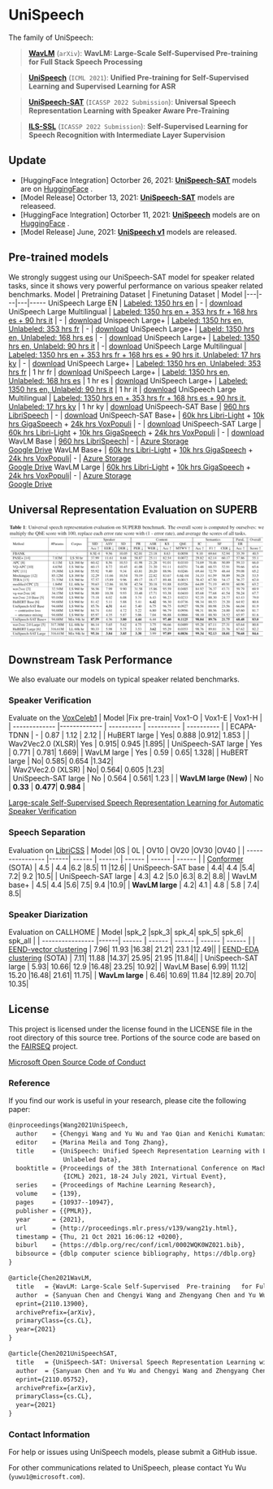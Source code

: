 # UniSpeech

<!--**Pre-trained models for speech related tasks**-->

The family of UniSpeech:
> [**WavLM**](https://arxiv.org/pdf/2110.13900.pdf) (```arXiv```): **WavLM: Large-Scale Self-Supervised  Pre-training   for Full Stack Speech Processing**

> [**UniSpeech**](https://github.com/microsoft/UniSpeech/tree/main/UniSpeech) (```ICML 2021```): **Unified Pre-training for Self-Supervised Learning and Supervised Learning for ASR**

> [**UniSpeech-SAT**](https://arxiv.org/pdf/2110.05752.pdf) (```ICASSP 2022 Submission```): **Universal Speech Representation Learning with  Speaker Aware Pre-Training**

> [**ILS-SSL**](https://arxiv.org/pdf/2112.08778.pdf) (```ICASSP 2022 Submission```): **Self-Supervised Learning for Speech Recognition with Intermediate Layer Supervision**

## Update
- [HuggingFace Integration] Octorber 26, 2021: [**UniSpeech-SAT**](https://huggingface.co/microsoft/unispeech-sat-large)  models are on [HuggingFace](https://huggingface.co/models?other=unispeech-sat) . 
- [Model Release] Octorber 13, 2021: [**UniSpeech-SAT**](https://arxiv.org/pdf/2110.05752.pdf) models are releaseed.
- [HuggingFace Integration] Octorber 11, 2021: [**UniSpeech**](https://huggingface.co/microsoft/unispeech-large-1500h-cv)  models are on [HuggingFace](https://huggingface.co/models?other=unispeech) . 
- [Model Release] June, 2021: [**UniSpeech v1**](https://github.com/microsoft/UniSpeech/tree/main/UniSpeech) models are released.
## Pre-trained models
We strongly suggest using our UniSpeech-SAT model for speaker related tasks, since it shows very powerful performance on various speaker related benchmarks.
Model | Pretraining Dataset | Finetuning Dataset | Model
|---|---|---|-----
UniSpeech Large EN |  [Labeled: 1350 hrs en](https://commonvoice.mozilla.org/) | - |  [download](https://releasemodel.blob.core.windows.net/models/CommonVoicePretrainedModel/CommonVoiceEnglishPretrainedModel/checkpoint_best.pt?sv=2019-12-12&st=2021-07-14T09%3A00%3A07Z&se=2022-07-15T09%3A00%3A00Z&sr=b&sp=r&sig=5sxvEwVRoGtkazNQYkOuFLlPYau8nl5Ng%2FfRJa0Vnc4%3D)
UniSpeech Large Multilingual |  [Labeled: 1350 hrs en + 353 hrs fr + 168 hrs es + 90 hrs it](https://commonvoice.mozilla.org/) | - | [download](https://releasemodel.blob.core.windows.net/models/CommonVoicePretrainedModel/CommonVoiceMultilingualPretrainedModel/checkpoint_best.pt?sv=2019-12-12&st=2021-07-14T09%3A00%3A39Z&se=2022-07-15T09%3A00%3A00Z&sr=b&sp=r&sig=y%2Fd3rqtbyqW0ZCwR7Czho5any90khA%2Ft3w9PTZ6N9vU%3D)
Unispeech Large+ | [Labeled: 1350 hrs en, Unlabeled: 353 hrs fr](https://commonvoice.mozilla.org/) | - | [download](https://msranlcmtteamdrive.blob.core.windows.net/teamdrive/v-chengw/models/pt_fr353.large.one2one_unispeech/checkpoint_best.pt?st=2021-10-25T06%3A44%3A54Z&se=2023-10-26T06%3A44%3A00Z&sp=rl&sv=2018-03-28&sr=b&sig=7tYuYMxVFfM2Vgi%2BoqUh%2ByJXD4hSuoafHgBP5VZApw0%3D)
UniSpeech Large+ | [Labeld: 1350 hrs en, Unlabeled: 168 hrs es](https://commonvoice.mozilla.org/) | - | [download](https://msranlcmtteamdrive.blob.core.windows.net/teamdrive/v-chengw/models/pt_es168.large.one2one_unispeech/checkpoint_best.pt?st=2021-10-25T06%3A39%3A37Z&se=2023-10-26T06%3A39%3A00Z&sp=rl&sv=2018-03-28&sr=b&sig=T2B5%2BlOI6v64TNdLSe9rdp3R%2B9Q2E35taUOigGW0nsQ%3D)
UniSpeech Large+ | [Labeled: 1350 hrs en, Unlabeld: 90 hrs it](https://commonvoice.mozilla.org/) | -| [download](https://msranlcmtteamdrive.blob.core.windows.net/teamdrive/v-chengw/models/pt_it90.large.one2one_unispeech/checkpoint_best.pt?st=2021-10-25T06%3A52%3A08Z&se=2023-10-26T06%3A52%3A00Z&sp=rl&sv=2018-03-28&sr=b&sig=kXsSJXK9r8UEYlUr2LaJxtPf8m9J2G23MfG725k2DBk%3D)
UniSpeech Large Multilingual |  [Labeled: 1350 hrs en + 353 hrs fr + 168 hrs es + 90 hrs it, Unlabeled: 17 hrs ky](https://commonvoice.mozilla.org/) | - | [download](https://msranlcmtteamdrive.blob.core.windows.net/teamdrive/v-chengw/models/pt_ky17.large.many2one_unispeech/checkpoint_best.pt?st=2021-10-25T06%3A53%3A00Z&se=2022-10-26T06%3A53%3A00Z&sp=rl&sv=2018-03-28&sr=b&sig=oCQecalXzC5daaurLLJGQdFNtfYwsBM6pNQrDAsf5i0%3D)
UniSpeech Large+ | [Labeled: 1350 hrs en, Unlabeled: 353 hrs fr](https://commonvoice.mozilla.org/) | 1 hr fr | [download](https://msranlcmtteamdrive.blob.core.windows.net/teamdrive/v-chengw/models/ft_fr-pt_fr353.large.one2one_unispeech/checkpoint_best.pt?st=2021-10-25T06%3A27%3A53Z&se=2023-10-26T06%3A27%3A00Z&sp=rl&sv=2018-03-28&sr=b&sig=9vEa3xqzWu7SYkACn9TQqDtcm%2BKmUcOHhabjbjZuPys%3D)
UniSpeech Large+ | [Labeld: 1350 hrs en, Unlabeled: 168 hrs es](https://commonvoice.mozilla.org/) | 1 hr es | [download](https://msranlcmtteamdrive.blob.core.windows.net/teamdrive/v-chengw/models/ft_es-pt_es168.large.one2one_unispeech/checkpoint_best.pt?st=2021-10-25T06%3A21%3A34Z&se=2024-10-26T06%3A21%3A00Z&sp=rl&sv=2018-03-28&sr=b&sig=G%2B0RddgOh653UzXG95Ljuwv7aG3tu9gXtPXn1ixCiug%3D)
UniSpeech Large+ | [Labeled: 1350 hrs en, Unlabeld: 90 hrs it](https://commonvoice.mozilla.org/) | 1 hr it | [download](https://msranlcmtteamdrive.blob.core.windows.net/teamdrive/v-chengw/models/ft_it-pt_it90.large.one2one_unispeech/checkpoint_best.pt?st=2021-10-25T06%3A36%3A17Z&se=2023-10-26T06%3A36%3A00Z&sp=rl&sv=2018-03-28&sr=b&sig=e1WD9uOCo9sCAdH%2FPZQ4wCD30aCDpZvvu43kJrqq2HE%3D)
UniSpeech Large Multilingual |  [Labeled: 1350 hrs en + 353 hrs fr + 168 hrs es + 90 hrs it, Unlabeled: 17 hrs ky](https://commonvoice.mozilla.org/) | 1 hr ky | [download](https://msranlcmtteamdrive.blob.core.windows.net/teamdrive/v-chengw/models/pt_ky17.large.many2one_unispeech/checkpoint_best.pt?st=2021-10-25T06%3A54%3A04Z&se=2023-10-26T06%3A54%3A00Z&sp=rl&sv=2018-03-28&sr=b&sig=2K3VjMcsbKfBkLVyDlqGhVpIX%2B2ZcA5DTlMhjdkXo3g%3D)
UniSpeech-SAT Base |  [960 hrs LibriSpeech](http://www.openslr.org/12) | - | [download](https://drive.google.com/file/d/1l5etRW6W2aP_8I2Fs_8ailGZqEzdrAPz/view?usp=sharing)
UniSpeech-SAT Base+ | [60k hrs Libri-Light](https://github.com/facebookresearch/libri-light) + [10k hrs GigaSpeech](https://github.com/SpeechColab/GigaSpeech) + [24k hrs VoxPopuli](https://github.com/facebookresearch/voxpopuli/tree/main) | - | [download](https://drive.google.com/file/d/1Q1MLVfyOHkSzTjyD-mzSZVjhndEmCvef/view?usp=sharing)
UniSpeech-SAT Large | [60k hrs Libri-Light](https://github.com/facebookresearch/libri-light) + [10k hrs GigaSpeech](https://github.com/SpeechColab/GigaSpeech) + [24k hrs VoxPopuli](https://github.com/facebookresearch/voxpopuli/tree/main) | - | [download](https://drive.google.com/file/d/12ScE1G2W-AHcccyBb_0uVI6qpFVQ0PaI/view?usp=sharing)
WavLM Base |  [960 hrs LibriSpeech](http://www.openslr.org/12)| -  | [Azure Storage](https://msranlcmtteamdrive.blob.core.windows.net/share/wavlm/WavLM-Base.pt?sv=2020-04-08&st=2021-11-05T00%3A35%3A31Z&se=2022-11-06T00%3A35%3A00Z&sr=b&sp=r&sig=JljnRVzyHY6AjHzhVmHV5KyQQCvvGfgp9D2M02oGJBU%3D) <br> [Google Drive](https://drive.google.com/file/d/19-C7SMQvEFAYLG5uc47NX_MY03JCbI4x/view?usp=sharing)
WavLM Base+ | [60k hrs Libri-Light](https://github.com/facebookresearch/libri-light) + [10k hrs GigaSpeech](https://github.com/SpeechColab/GigaSpeech) + [24k hrs VoxPopuli](https://github.com/facebookresearch/voxpopuli/tree/main)| -  |  [Azure Storage](https://msranlcmtteamdrive.blob.core.windows.net/share/wavlm/WavLM-Base+.pt?sv=2020-04-08&st=2021-11-05T00%3A34%3A47Z&se=2022-10-06T00%3A34%3A00Z&sr=b&sp=r&sig=Gkf1IByHaIn1t%2FVEd9D6WHjZ3zu%2Fk5eSdoj21UytKro%3D) <br> [Google Drive](https://drive.google.com/file/d/1PlbT_9_B4F9BsD_ija84sUTVw7almNX8/view?usp=sharing) 
WavLM Large | [60k hrs Libri-Light](https://github.com/facebookresearch/libri-light) + [10k hrs GigaSpeech](https://github.com/SpeechColab/GigaSpeech) + [24k hrs VoxPopuli](https://github.com/facebookresearch/voxpopuli/tree/main)| -  | [Azure Storage](https://msranlcmtteamdrive.blob.core.windows.net/share/wavlm/WavLM-Large.pt?sv=2020-08-04&st=2021-11-22T10%3A03%3A53Z&se=2022-11-23T10%3A03%3A00Z&sr=b&sp=r&sig=3kB8dwTCyIS8YQ7gW5oXmDrXV%2FAaLmoxBS37oPpFsz4%3D) <br> [Google Drive](https://drive.google.com/file/d/1p8nbj16b7YA16sqPZ4E0JUL-oIDUBGwU/view?usp=sharing) 

## Universal Representation Evaluation on SUPERB 
![alt text](UniSpeech-SAT/SUPERB_Results.png)

## Downstream Task Performance 
We also evaluate our models on typical speaker related benchmarks.
### Speaker Verification
Evaluate on the [VoxCeleb1](https://www.robots.ox.ac.uk/~vgg/data/voxceleb/#:~:text=VoxCeleb%20is%20an%20audio%2Dvisual,interview%20videos%20uploaded%20to%20YouTube)
| Model         |Fix pre-train| Vox1-O | Vox1-E     | Vox1-H         |
| ------------- |------------- | ---------- | ---------- | ---------- |
| ECAPA-TDNN   | - | 0.87     | 1.12  | 2.12   |
| HuBERT large  | Yes|  0.888	|0.912|	1.853 |
| Wav2Vec2.0 (XLSR)| Yes | 0.915|	0.945	|1.895|
| UniSpeech-SAT large | Yes | 0.771	| 0.781|	1.669|
| WavLM large | Yes | 0.59	| 0.65|	1.328|
| HuBERT large | No| 0.585|	0.654	|1.342|   
| Wav2Vec2.0 (XLSR) | No| 0.564|	0.605	|1.23|   
| UniSpeech-SAT large | No | 0.564 | 0.561| 1.23 |
| **WavLM large (New)** | No | **0.33** | **0.477**| **0.984** |

[Large-scale Self-Supervised Speech Representation Learning for Automatic Speaker Verification](https://arxiv.org/pdf/2110.05777.pdf)



### Speech Separation

Evaluation on [LibriCSS](https://github.com/chenzhuo1011/libri_css)
| Model         |0S | 0L | OV10     |      OV20     |OV30 |OV40 |
| ---------------- |------| ------ | ------ | ------ | ------ | ------ |
| [Conformer](https://ieeexplore.ieee.org/abstract/document/9413423/) (SOTA)   | 4.5	| 4.4	|6.2	|8.5|	11	|12.6|
| UniSpeech-SAT base | 4.4|	4.4	|5.4|	7.2|	9.2	|10.5|
| UniSpeech-SAT large | 4.3|	4.2	|5.0	|6.3|	8.2|	8.8|
| WavLM base+ | 4.5|	4.4	|5.6|	7.5|	9.4	|10.9|
| **WavLM large** | 4.2| 4.1	| 4.8	| 5.8 |	7.4|	8.5|


### Speaker Diarization

Evaluation on CALLHOME
| Model         |spk_2	|spk_3|	spk_4|	spk_5|	spk_6|	spk_all |
| ---------------- |------| ------ | ------ | ------ | ------ | ------ |
| [EEND-vector clustering](https://arxiv.org/pdf/2105.09040.pdf)   | 7.96|	11.93	|16.38|	21.21|	23.1	|12.49||
| [EEND-EDA clustering](https://arxiv.org/abs/2107.01545) (SOTA)  | 7.11|	11.88 |14.37|	25.95|	21.95	|11.84||
| UniSpeech-SAT large | 5.93|	10.66|	12.9	|16.48|	23.25|	10.92|
| WavLM Base| 6.99|	11.12|	15.20	|16.48|	21.61|	11.75|
| **WavLm large** | 6.46|	10.69|	11.84	|12.89|	20.70|	10.35|


## License
This project is licensed under the license found in the LICENSE file in the root directory of this source tree.
Portions of the source code are based on the [FAIRSEQ](https://github.com/pytorch/fairseq) project.

[Microsoft Open Source Code of Conduct](https://opensource.microsoft.com/codeofconduct)


### Reference
If you find our work is useful in your research, please cite the following paper:
``` latex
@inproceedings{Wang2021UniSpeech,
  author    = {Chengyi Wang and Yu Wu and Yao Qian and Kenichi Kumatani and Shujie Liu and Furu Wei and Michael Zeng and Xuedong Huang},
  editor    = {Marina Meila and Tong Zhang},
  title     = {UniSpeech: Unified Speech Representation Learning with Labeled and
               Unlabeled Data},
  booktitle = {Proceedings of the 38th International Conference on Machine Learning,
               {ICML} 2021, 18-24 July 2021, Virtual Event},
  series    = {Proceedings of Machine Learning Research},
  volume    = {139},
  pages     = {10937--10947},
  publisher = {{PMLR}},
  year      = {2021},
  url       = {http://proceedings.mlr.press/v139/wang21y.html},
  timestamp = {Thu, 21 Oct 2021 16:06:12 +0200},
  biburl    = {https://dblp.org/rec/conf/icml/0002WQK0WZ021.bib},
  bibsource = {dblp computer science bibliography, https://dblp.org}
}
```

``` latex
@article{Chen2021WavLM,
  title   = {WavLM: Large-Scale Self-Supervised  Pre-training   for Full Stack Speech Processing},
  author  = {Sanyuan Chen and Chengyi Wang and Zhengyang Chen and Yu Wu and Shujie Liu and Zhuo Chen and Jinyu Li and Naoyuki Kanda and Takuya Yoshioka and Xiong Xiao and Jian Wu and Long Zhou and Shuo Ren and Yanmin Qian and Yao Qian and Jian Wu and Michael Zeng and Furu Wei},
  eprint={2110.13900},
  archivePrefix={arXiv},
  primaryClass={cs.CL},
  year={2021}
}
```

``` latex
@article{Chen2021UniSpeechSAT,
  title   = {UniSpeech-SAT: Universal Speech Representation Learning with  Speaker Aware Pre-Training},
  author  = {Sanyuan Chen and Yu Wu and Chengyi Wang and Zhengyang Chen and Zhuo Chen and Shujie Liu and   Jian Wu and Yao Qian and Furu Wei and Jinyu Li and  Xiangzhan Yu},
  eprint={2110.05752},
  archivePrefix={arXiv},
  primaryClass={cs.CL},
  year={2021}
}
```


### Contact Information

For help or issues using UniSpeech models, please submit a GitHub issue.

For other communications related to UniSpeech, please contact Yu Wu (`yuwu1@microsoft.com`).
